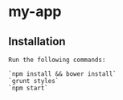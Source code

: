 # my-app


## Installation

	Run the following commands:

    `npm install && bower install`
    `grunt styles`
    `npm start`

